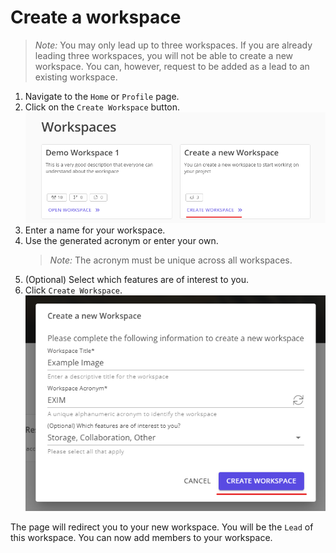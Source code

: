 # Create a workspace

> *Note:* You may only lead up to three workspaces. If you are already leading three workspaces, you will not be able to create a new workspace. You can, however, request to be added as a lead to an existing workspace. 

1. Navigate to the `Home` or `Profile` page.
1. Click on the `Create Workspace` button.
    ![create workspace](create-workspace.png)
1. Enter a name for your workspace.
1. Use the generated acronym or enter your own.
    > *Note:* The acronym must be unique across all workspaces.
1. (Optional) Select which features are of interest to you.
1. Click `Create Workspace`.
    ![create workspace dialog](create-workspace-dialog.png)

The page will redirect you to your new workspace. You will be the `Lead` of this workspace. You can now add members to your workspace.
